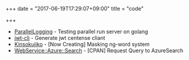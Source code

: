 +++
date = "2017-06-19T17:29:07+09:00"
title = "code"

+++

- [ParallelLogging](https://github.com/sys-cat/ParallelLogging)
        - Testing parallel run server on golang
- [jwt-cli](https://github.com/sys-cat/jwt-cli)
        - Generate jwt centense cliant
- [Kinsokujiko](https://github.com/sys-cat/Kinsokujiko)
        - [Now Creating] Masking ng-word system
- [WebService::Azure::Search](https://github.com/sys-cat/WebService-Azure-Search)
        - [CPAN] Request Query to AzureSearch